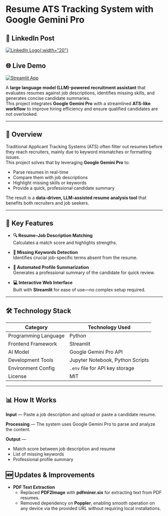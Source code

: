 #  Resume ATS Tracking System with Google Gemini Pro

## 🔗 LinkedIn Post

[![LinkedIn Logo](https://cdn.jsdelivr.net/npm/simple-icons@v8/icons/linkedin.svg){:width="20"}](https://www.linkedin.com/posts/dhirendra-singh-b5b947243_ats-resume-expert-activity-7284284721218424832-JLYo?utm_source=share&)


## 🌐 Live Demo

[![Streamlit App](https://img.shields.io/badge/Live%20Demo-Resume%20ATS%20Checker-green?logo=streamlit)](https://true-resume-ats-checker.streamlit.app/)



A **large language model (LLM)-powered recruitment assistant** that evaluates resumes against job descriptions, identifies missing skills, and generates concise candidate summaries.  
This project integrates **Google Gemini Pro** with a streamlined **ATS-like workflow** to improve hiring efficiency and ensure qualified candidates are not overlooked.

---

## 📌 Overview

Traditional Applicant Tracking Systems (ATS) often filter out resumes before they reach recruiters, mainly due to keyword mismatches or formatting issues.  
This project solves that by leveraging **Google Gemini Pro** to:

- Parse resumes in real-time
- Compare them with job descriptions
- Highlight missing skills or keywords
- Provide a quick, professional candidate summary

The result is a **data-driven, LLM-assisted resume analysis tool** that benefits both recruiters and job seekers.

---

## 🚀 Key Features

- **🔍 Resume–Job Description Matching**  
  Calculates a match score and highlights strengths.
  
- **📑 Missing Keywords Detection**  
  Identifies crucial job-specific terms absent from the resume.
  
- **📝 Automated Profile Summarization**  
  Generates a professional summary of the candidate for quick review.
  
- **💻 Interactive Web Interface**  
  Built with **Streamlit** for ease of use—no complex setup required.

---

## 🛠️ Technology Stack

| Category            | Technology Used                  |
|---------------------|----------------------------------|
| Programming Language| Python                           |
| Frontend Framework  | Streamlit                        |
| AI Model            | Google Gemini Pro API            |
| Development Tools   | Jupyter Notebook, Python Scripts |
| Environment Config  | `.env` file for API key storage  |
| License             | MIT                              |

---

## 📊 How It Works

**Input** — Paste a job description and upload or paste a candidate resume.

**Processing** — The system uses Google Gemini Pro to parse and analyze the content.

**Output** —
- Match score between job description and resume
- List of missing keywords
- Professional profile summary

## 🆕 Updates & Improvements

- **PDF Text Extraction**  
  - Replaced **PDF2Image** with **pdfminer.six** for extracting text from PDF resumes.  
  - Removed dependency on **Poppler**, enabling smooth operation on any device via the provided URL without requiring local installations.
